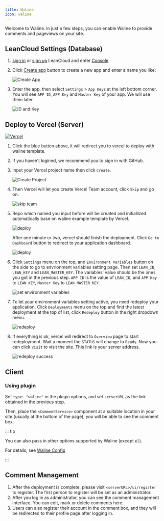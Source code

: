 ```yaml
---
title: Waline
icon: waline
---
```


Welcome to Waline. In just a few steps, you can enable Waline to provide comments and pageviews on your site.

<!-- more -->

## LeanCloud Settings (Database)

1. [sign in](https://console.leancloud.app/login) or [sign up](https://console.leancloud.app/register) LeanCloud and enter [Console](https://console.leancloud.app/apps).

1. Click [Create app](https://console.leancloud.app/apps) button to create a new app and enter a name you like:

   ![Create App](./assets/leancloud-app-1.jpg)

1. Enter the app, then select `Settings` > `App Keys` at the left bottom corner. You will see `APP ID`, `APP Key` and `Master Key` of your app. We will use them later

   ![ID and Key](./assets/leancloud-app-2.jpg)

## Deploy to Vercel (Server)

[![Vercel](https://vercel.com/button)](https://vercel.com/import/project?template=https://github.com/walinejs/waline/tree/main/example)

1. Click the blue button above, it will redirect you to vercel to deploy with waline template.

1. If you haven’t logined, we recommend you to sign in with GitHub.

1. Input your Vercel project name then click `Create`.

   ![Create Project](./assets/vercel-1.png)

1. Then Vercel will let you create Vercel Team account, click `Skip` and go on.

   ![skip team](./assets/vercel-2.png)

1. Repo which named you input before will be created and initiallized automatically base on waline example template by Vercel.

   ![deploy](./assets/vercel-3.png)

   After one minute or two, vercel should finish the deployment. Click `Go to Dashboard` button to redirect to your application dashboard.

   ![deploy](./assets/vercel-4.png)

1. Click `Settings` menu on the top, and `Environment Variables` button on the side to go to envrionment variables setting page. Then set `LEAN_ID`, `LEAN_KEY` and `LEAN_MASTER_KEY`. The variables’ value should be the ones you got in the previous step. `APP ID` is the value of `LEAN_ID`, and `APP Key` to `LEAN_KEY`, `Master Key` to `LEAN_MASTER_KEY`.

   ![set environment variables](./assets/vercel-5.png)

1. To let your environment variables setting active, you need redeploy your application. Click `Deployments` menu on the top and find the latest deployment at the top of list, click `Redeploy` button in the right dropdown menu.

   ![redeploy](./assets/vercel-6.png)

1. If everything is ok, vercel will redirect to `Overview` page to start redeployment. Wait a moment the `STATUS` will change to `Ready`. Now you can click `Visit` to visit the site. This link is your server address.

   ![redeploy success](./assets/vercel-7.png)

## Client

### Using plugin

Set `type: "waline"` in the plugin options, and set `serverURL` as the link obtained in the previous step.

Then, place the `<CommentService>` component at a suitable location in your site (usually at the bottom of the page), you will be able to see the comment box.

::: tip

You can also pass in other options supported by Waline (except `el`).

For details, see [Waline Config](../config/waline.md)

:::

## Comment Management

1. After the deployment is complete, please visit `<serverURL>/ui/register` to register. The first person to register will be set as an administrator.
1. After you log in as administrator, you can see the comment management interface. You can edit, mark or delete comments here.
1. Users can also register their account in the comment box, and they will be redirected to their profile page after logging in.
